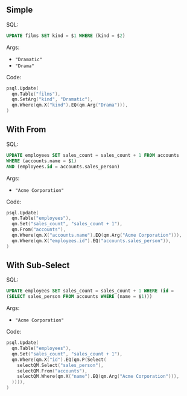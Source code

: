 ## Simple

SQL:

```sql
UPDATE films SET kind = $1 WHERE (kind = $2)
```

Args:

* `"Dramatic"`
* `"Drama"`

Code:

```go
psql.Update(
  qm.Table("films"),
  qm.SetArg("kind", "Dramatic"),
  qm.Where(qm.X("kind").EQ(qm.Arg("Drama"))),
)
```

## With From

SQL:

```sql
UPDATE employees SET sales_count = sales_count + 1 FROM accounts
WHERE (accounts.name = $1)
AND (employees.id = accounts.sales_person)
```

Args:

* `"Acme Corporation"`

Code:

```go
psql.Update(
  qm.Table("employees"),
  qm.Set("sales_count", "sales_count + 1"),
  qm.From("accounts"),
  qm.Where(qm.X("accounts.name").EQ(qm.Arg("Acme Corporation"))),
  qm.Where(qm.X("employees.id").EQ("accounts.sales_person")),
)
```

## With Sub-Select

SQL:

```sql
UPDATE employees SET sales_count = sales_count + 1 WHERE (id =
(SELECT sales_person FROM accounts WHERE (name = $1)))
```

Args:

* `"Acme Corporation"`

Code:

```go
psql.Update(
  qm.Table("employees"),
  qm.Set("sales_count", "sales_count + 1"),
  qm.Where(qm.X("id").EQ(qm.P(Select(
    selectQM.Select("sales_person"),
    selectQM.From("accounts"),
    selectQM.Where(qm.X("name").EQ(qm.Arg("Acme Corporation"))),
  )))),
)
```
